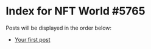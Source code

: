 # Index for NFT World #5765
Posts will be displayed in the order below:

- [Your first post](./001-first.md)

